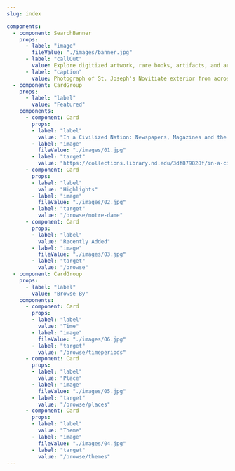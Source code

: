 ```yaml
---
slug: index

components:
  - component: SearchBanner
    props:
      - label: "image"
        fileValue: "./images/banner.jpg"
      - label: "callOut"
        value: Explore digitized artwork, rare books, artifacts, and archival materials from the University of Notre Dame.
      - label: "caption"
        value: Photograph of St. Joseph's Novitiate exterior from across St. Joseph"s Lake, 1894,<br /> Notre Dame Life Photograph Collection (GNDL) 45/0, University of Notre Dame Archives.
  - component: CardGroup
    props:
      - label: "label"
        value: "Featured"
    components:
      - component: Card
        props:
        - label: "label"
          value: "In a Civilized Nation: Newspapers, Magazines and the Print Revolution in the 19th-Century Peru"
        - label: "image"
          fileValue: "./images/01.jpg"
        - label: "target"
          value: "https://collections.library.nd.edu/3df879828f/in-a-civilized-nation"
      - component: Card
        props:
        - label: "label"
          value: "Highlights"
        - label: "image"
          fileValue: "./images/02.jpg"
        - label: "target"
          value: "/browse/notre-dame"
      - component: Card
        props:
        - label: "label"
          value: "Recently Added"
        - label: "image"
          fileValue: "./images/03.jpg"
        - label: "target"
          value: "/browse"
  - component: CardGroup
    props:
      - label: "label"
        value: "Browse By"
    components:
      - component: Card
        props:
        - label: "label"
          value: "Time"
        - label: "image"
          fileValue: "./images/06.jpg"
        - label: "target"
          value: "/browse/timeperiods"
      - component: Card
        props:
        - label: "label"
          value: "Place"
        - label: "image"
          fileValue: "./images/05.jpg"
        - label: "target"
          value: "/browse/places"
      - component: Card
        props:
        - label: "label"
          value: "Theme"
        - label: "image"
          fileValue: "./images/04.jpg"
        - label: "target"
          value: "/browse/themes"
---
```

